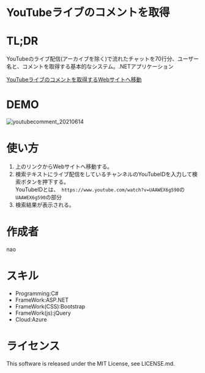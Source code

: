 # YouTubeライブのコメントを取得

# TL;DR
YouTubeのライブ配信(アーカイブを除く)で流れたチャットを70行分、ユーザー名と、コメントを取得する基本的なシステム。.NETアプリケーション  

[YouTubeライブのコメントを取得するWebサイトへ移動](https://youtube-live-chat-getter.azurewebsites.net)

# DEMO
![youtubecomment_20210614](https://user-images.githubusercontent.com/46675984/121889795-9ecb4280-cd54-11eb-832e-558cb8cc094f.gif)


# 使い方
1. 上のリンクからWebサイトへ移動する。
1. 検索テキストにライブ配信をしているチャンネルのYouTubeIDを入力して検索ボタンを押下する。  
YouTubeIDとは、` https://www.youtube.com/watch?v=UAAWEX6g590`の`UAAWEX6g590`の部分  
1. 検索結果が表示される。

# 作成者
nao

# スキル
* Programming:C#
* FrameWork:ASP.NET
* FrameWork(CSS):Bootstrap
* FrameWork(js):jQuery
* Cloud:Azure

# ライセンス
This software is released under the MIT License, see LICENSE.md.
